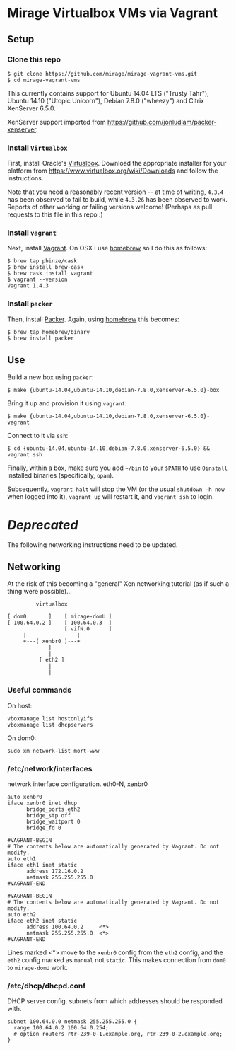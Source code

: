 # Mirage Virtualbox VMs via Vagrant

## Setup

### Clone this repo

    $ git clone https://github.com/mirage/mirage-vagrant-vms.git
    $ cd mirage-vagrant-vms

This currently contains support for Ubuntu 14.04 LTS ("Trusty Tahr"), Ubuntu
14.10 ("Utopic Unicorn"), Debian 7.8.0 ("wheezy") and Citrix XenServer 6.5.0.

XenServer support imported from <https://github.com/jonludlam/packer-xenserver>.

### Install `Virtualbox`

First, install Oracle's [Virtualbox][]. Download the appropriate installer for
your platform from <https://www.virtualbox.org/wiki/Downloads> and follow the
instructions.

[virtualbox]: https://www.virtualbox.org/

Note that you need a reasonably recent version -- at time of writing, `4.3.4`
has been observed to fail to build, while `4.3.26` has been observed to work.
Reports of other working or failing versions welcome! (Perhaps as pull requests
to this file in this repo :)

### Install `vagrant`

Next, install [Vagrant][]. On OSX I use [homebrew][] so I do this as follows:

    $ brew tap phinze/cask
    $ brew install brew-cask
    $ brew cask install vagrant
    $ vagrant --version
    Vagrant 1.4.3

[homebrew]: http://brew.sh/
[vagrant]: http://vagrantup.com/

### Install `packer`

Then, install [Packer][]. Again, using [homebrew][] this becomes:

    $ brew tap homebrew/binary
    $ brew install packer

[packer]: https://www.packer.io

## Use

Build a new box using `packer`:

    $ make {ubuntu-14.04,ubuntu-14.10,debian-7.8.0,xenserver-6.5.0}-box

Bring it up and provision it using `vagrant`:

    $ make {ubuntu-14.04,ubuntu-14.10,debian-7.8.0,xenserver-6.5.0}-vagrant

Connect to it via `ssh`:

    $ cd {ubuntu-14.04,ubuntu-14.10,debian-7.8.0,xenserver-6.5.0} && vagrant ssh

Finally, within a box, make sure you add `~/bin` to your `$PATH` to use
`0install` installed binaries (specifically, `opam`).

Subsequently, `vagrant halt` will stop the VM (or the usual `shutdown -h now`
when logged into it), `vagrant up` will restart it, and `vagrant ssh` to login.

# _Deprecated_

The following networking instructions need to be updated.


## Networking

At the risk of this becoming a "general" Xen networking tutorial (as if such a
thing were possible)...


             virtualbox

    [ dom0       ]    [ mirage-domU ]
    [ 100.64.0.2 ]    [ 100.64.0.3  ]
                      [ vifN.0      ]
         |                |
         +---[ xenbr0 ]---+
                 |
                 |
              [ eth2 ]
                 |
                 |


### Useful commands

On host:

    vboxmanage list hostonlyifs
    vboxmanage list dhcpservers

On dom0:

    sudo xm network-list mort-www


### /etc/network/interfaces

network interface configuration. eth0-N, xenbr0

    auto xenbr0
    iface xenbr0 inet dhcp
          bridge_ports eth2
          bridge_stp off
          bridge_waitport 0
          bridge_fd 0

    #VAGRANT-BEGIN
    # The contents below are automatically generated by Vagrant. Do not modify.
    auto eth1
    iface eth1 inet static
          address 172.16.0.2
          netmask 255.255.255.0
    #VAGRANT-END

    #VAGRANT-BEGIN
    # The contents below are automatically generated by Vagrant. Do not modify.
    auto eth2
    iface eth2 inet static
          address 100.64.0.2     <*>
          netmask 255.255.255.0  <*>
    #VAGRANT-END

Lines marked <*> move to the `xenbr0` config from the `eth2` config, and the `eth2` config marked as `manual` not `static`. This makes connection from `dom0` to `mirage-domU` work.

### /etc/dhcp/dhcpd.conf

DHCP server config. subnets from which addresses should be responded with.

    subnet 100.64.0.0 netmask 255.255.255.0 {
      range 100.64.0.2 100.64.0.254;
      # option routers rtr-239-0-1.example.org, rtr-239-0-2.example.org;
    }
